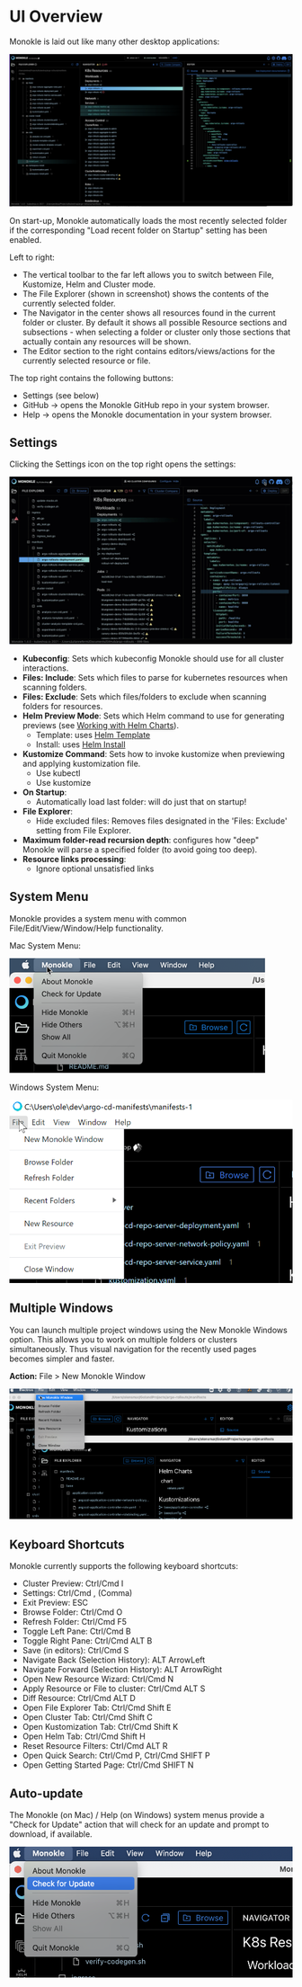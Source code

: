 # UI Overview

Monokle is laid out like many other desktop applications:

![Monokle UI](img/monokle-ui-1.4.0.png)

On start-up, Monokle automatically loads the most recently selected folder if the corresponding "Load recent folder on Startup" setting has been enabled.

Left to right:

- The vertical toolbar to the far left allows you to switch between File, Kustomize, Helm and Cluster mode.
- The File Explorer (shown in screenshot) shows the contents of the currently selected folder.
- The Navigator in the center shows all resources found in the current folder or cluster. By default it shows all possible
  Resource sections and subsections - when selecting a folder or cluster only those sections that actually contain
  any resources will be shown.
- The Editor section to the right contains editors/views/actions for the currently selected resource or file.

The top right contains the following buttons:

- Settings (see below)
- GitHub -> opens the Monokle GitHub repo in your system browser.
- Help -> opens the Monokle documentation in your system browser.

## Settings

Clicking the Settings icon on the top right opens the settings:

![Monokle Settings](img/monokle-settings.gif)

- **Kubeconfig**: Sets which kubeconfig Monokle should use for all cluster interactions.
- **Files: Include**: Sets which files to parse for kubernetes resources when scanning folders.
- **Files: Exclude**: Sets which files/folders to exclude when scanning folders for resources.
- **Helm Preview Mode**: Sets which Helm command to use for generating previews (see [Working with Helm Charts](helm.md)).
  - Template: uses [Helm Template](https://helm.sh/docs/helm/helm_template/)
  - Install: uses [Helm Install](https://helm.sh/docs/helm/helm_install/)
- **Kustomize Command**: Sets how to invoke kustomize when previewing and applying kustomization file.
  - Use kubectl
  - Use kustomize
- **On Startup**:
  - Automatically load last folder: will do just that on startup!
- **File Explorer**:
  - Hide excluded files: Removes files designated in the 'Files: Exclude' setting from File Explorer.
- **Maximum folder-read recursion depth**: configures how "deep" Monokle will parse a specified folder (to avoid going too deep).
- **Resource links processing**:
  - Ignore optional unsatisfied links

## System Menu

Monokle provides a system menu with common File/Edit/View/Window/Help functionality.

Mac System Menu:

![MacOS Monokle System Menu](img/mac-system-menu.png)

Windows System Menu:

![Windows Monokle System Menu](img/windows-system-menu.png)

## Multiple Windows

You can launch multiple project windows using the New Monokle Windows option. This allows you to work on multiple folders or clusters simultaneously. Thus visual navigation for the recently used pages becomes simpler and faster.

**Action:** File > New Monokle Window

![Multiple Window](img/multiple-window.png)

## Keyboard Shortcuts

Monokle currently supports the following keyboard shortcuts:

- Cluster Preview: Ctrl/Cmd I
- Settings: Ctrl/Cmd , (Comma)
- Exit Preview: ESC
- Browse Folder: Ctrl/Cmd O
- Refresh Folder: Ctrl/Cmd F5
- Toggle Left Pane: Ctrl/Cmd B
- Toggle Right Pane: Ctrl/Cmd ALT B
- Save (in editors): Ctrl/Cmd S
- Navigate Back (Selection History): ALT ArrowLeft
- Navigate Forward (Selection History): ALT ArrowRight
- Open New Resource Wizard: Ctrl/Cmd N
- Apply Resource or File to cluster: Ctrl/Cmd ALT S
- Diff Resource: Ctrl/Cmd ALT D
- Open File Explorer Tab: Ctrl/Cmd Shift E
- Open Cluster Tab: Ctrl/Cmd Shift C
- Open Kustomization Tab: Ctrl/Cmd Shift K
- Open Helm Tab: Ctrl/Cmd Shift H
- Reset Resource Filters: Ctrl/Cmd ALT R
- Open Quick Search: Ctrl/Cmd P, Ctrl/Cmd SHIFT P
- Open Getting Started Page: Ctrl/Cmd SHIFT N

## Auto-update

The Monokle (on Mac) / Help (on Windows) system menus provide a "Check for Update" action that will check for an update
and prompt to download, if available.

![Auto Update](img/monokle-check-for-update.png)
